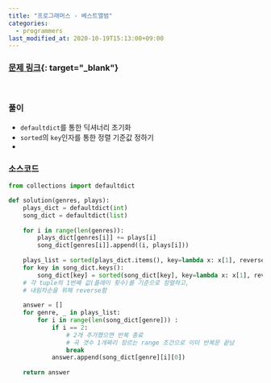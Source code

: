 ```yaml
---
title: "프로그래머스 - 베스트앨범"
categories: 
  - programmers
last_modified_at: 2020-10-19T15:13:00+09:00
---
```


### [<u>문제 링크</u>](https://programmers.co.kr/learn/courses/30/lessons/42579){: target="_blank"}
<br/>

### 풀이
- `defaultdict`를 통한 딕셔너리 초기화
- `sorted`의 `key`인자를 통한 정렬 기준값 정하기
- 

### 소스코드
```python
from collections import defaultdict

def solution(genres, plays):
    plays_dict = defaultdict(int)
    song_dict = defaultdict(list)
    
    for i in range(len(genres)):
        plays_dict[genres[i]] += plays[i]
        song_dict[genres[i]].append((i, plays[i]))
    
    plays_list = sorted(plays_dict.items(), key=lambda x: x[1], reverse=True)
    for key in song_dict.keys():
        song_dict[key] = sorted(song_dict[key], key=lambda x: x[1], reverse=True)
    # 각 tuple의 1번째 값(플레이 횟수)를 기준으로 정렬하고,
    # 내림차순을 위해 reverse함
    
    answer = []
    for genre, _ in plays_list:
        for i in range(len(song_dict[genre])) :
            if i == 2:
                # 2개 추가했으면 반복 종료
                # 곡 갯수 1개짜리 장르는 range 조건으로 이미 반복문 끝남
                break
            answer.append(song_dict[genre][i][0])
            
    return answer
```